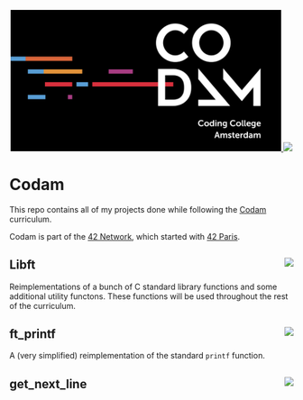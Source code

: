 <p align="center">
    <a href="https://codam.nl/en">
        <img width="480" height="auto" src="assets/codam_logo.jpg">
    </a>
    <a href="https://github.com/JaeSeoKim/badge42">
        <img src="https://badge42.vercel.app/api/v2/claekcqmw00110fmjh5mbj39o/stats?cursusId=21&coalitionId=58">
    </a>
</p>

# Codam

This repo contains all of my projects done while following the [Codam](https://codam.nl/en) curriculum.

Codam is part of the [42 Network](https://www.42network.org/), which started with [42 Paris](https://42.fr/en).

## Libft <a href="https://github.com/JaeSeoKim/badge42"><img align="right" src="https://badge42.vercel.app/api/v2/claekcqmw00110fmjh5mbj39o/project/2820078"></a>

Reimplementations of a bunch of C standard library functions and some additional utility functons. These functions will be used throughout the rest of the curriculum.

## ft_printf <a href="https://github.com/JaeSeoKim/badge42"><img align="right" src="https://badge42.vercel.app/api/v2/claekcqmw00110fmjh5mbj39o/project/2866598"></a>

A (very simplified) reimplementation of the standard `printf` function.

## get_next_line <a href="https://github.com/JaeSeoKim/badge42"><img align="right" src="https://badge42.vercel.app/api/v2/claekcqmw00110fmjh5mbj39o/project/2876570"></a>
